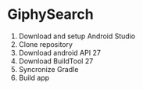 # GiphySearch

1. Download and setup Android Studio
2. Clone repository
3. Download android API 27
4. Download BuildTool 27
5. Syncronize Gradle
6. Build app
